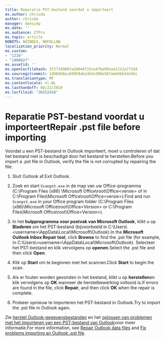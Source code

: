 ```yaml
---
title: Reparatie PST-bestand voordat u importeert
ms.author: chrisda
author: chrisda
manager: dansimp
ms.date: ''
ms.audience: ITPro
ms.topic: article
ROBOTS: NOINDEX, NOFOLLOW
localization_priority: Normal
ms.custom:
- "1226"
- "1800027"
ms.assetid: ''
ms.openlocfilehash: 3f273d9807a20048f33ce476e091ee2122a773d4
ms.sourcegitcommit: 1d98db8acb9959aba3b5e308a567ade6b62da56c
ms.translationtype: MT
ms.contentlocale: nl-NL
ms.lasthandoff: 08/22/2019
ms.locfileid: "36552418"
---
```

# <a name="repair-pst-file-before-importing"></a><span data-ttu-id="cbba1-102">Reparatie PST-bestand voordat u importeert</span><span class="sxs-lookup"><span data-stu-id="cbba1-102">Repair .pst file before importing</span></span>

<span data-ttu-id="cbba1-103">Voordat u een PST-bestand in Outlook importeert, moet u controleren of dat het bestand niet is beschadigd door het bestand te herstellen:</span><span class="sxs-lookup"><span data-stu-id="cbba1-103">Before you import a .pst file in Outlook, verify the file is not corrupted by repairing the file:</span></span>

1. <span data-ttu-id="cbba1-104">Sluit Outlook af.</span><span class="sxs-lookup"><span data-stu-id="cbba1-104">Exit Outlook.</span></span>

2. <span data-ttu-id="cbba1-105">Zoek en start `Scanpst.exe` in de map van uw Office-programma (C:\Program Files (x86) \Microsoft Office\root\Office\<versie\> of in C:\Program Files\Microsoft Office\root\Office\<versie\>).</span><span class="sxs-lookup"><span data-stu-id="cbba1-105">Find and run `Scanpst.exe` in your Office program folder (C:\Program Files (x86)\Microsoft Office\root\Office\<Version\> or C:\Program Files\Microsoft Office\root\Office\<Version\>).</span></span>

3. <span data-ttu-id="cbba1-106">In het **hulpprogramma voor postvak van Microsoft Outlook**, klikt u op **Bladeren** om het PST-bestand (bijvoorbeeld in C:\Users\\<username\>\AppData\Local\Microsoft\Outlook).</span><span class="sxs-lookup"><span data-stu-id="cbba1-106">In the **Microsoft Outlook Inbox Repair tool**, click **Browse** to find the .pst file (for example, in C:\Users\\<username\>\AppData\Local\Microsoft\Outlook).</span></span> <span data-ttu-id="cbba1-107">Selecteer het PST-bestand en klik vervolgens op **openen**.</span><span class="sxs-lookup"><span data-stu-id="cbba1-107">Select the .pst file and then click **Open**.</span></span>

4. <span data-ttu-id="cbba1-108">Klik op **Start** om te beginnen met het scannen.</span><span class="sxs-lookup"><span data-stu-id="cbba1-108">Click **Start** to begin the scan.</span></span>

5. <span data-ttu-id="cbba1-109">Als er fouten worden gevonden in het bestand, klikt u op **herstellen**en klik vervolgens op **OK** wanneer de herstelbewerking voltooid is.</span><span class="sxs-lookup"><span data-stu-id="cbba1-109">If errors are found in the file, click **Repair**, and then click **OK** when the repair is complete.</span></span>

6. <span data-ttu-id="cbba1-110">Probeer opnieuw te importeren het PST-bestand in Outlook.</span><span class="sxs-lookup"><span data-stu-id="cbba1-110">Try to import the .pst file in Outlook again.</span></span>

<span data-ttu-id="cbba1-111">Zie [herstel Outlook-gegevensbestanden](https://support.office.com/article/25663bc3-11ec-4412-86c4-60458afc5253) en het [oplossen van problemen met het importeren van een PST-bestand van Outlook](https://support.office.com/article/2d2e50dc-5c36-4ab2-ab50-f1be733b3d6e)voor meer informatie.</span><span class="sxs-lookup"><span data-stu-id="cbba1-111">For more information, see [Repair Outlook data files](https://support.office.com/article/25663bc3-11ec-4412-86c4-60458afc5253) and [Fix problems importing an Outlook .pst file](https://support.office.com/article/2d2e50dc-5c36-4ab2-ab50-f1be733b3d6e).</span></span>
